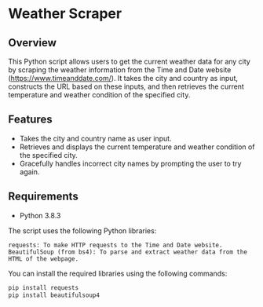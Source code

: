 # Weather Scraper


## Overview

This Python script allows users to get the current weather data for any city by scraping the weather information from the Time and Date website (https://www.timeanddate.com/). It takes the city and country as input, constructs the URL based on these inputs, and then retrieves the current temperature and weather condition of the specified city.

## Features

  - Takes the city and country name as user input.
  - Retrieves and displays the current temperature and weather condition of the specified city.
  - Gracefully handles incorrect city names by prompting the user to try again.

## Requirements

- Python 3.8.3

The script uses the following Python libraries:

    requests: To make HTTP requests to the Time and Date website.
    BeautifulSoup (from bs4): To parse and extract weather data from the HTML of the webpage.

You can install the required libraries using the following commands:

```bash
pip install requests
pip install beautifulsoup4
```


